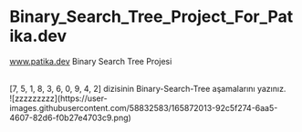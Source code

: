 # Binary_Search_Tree_Project_For_Patika.dev
www.patika.dev Binary Search Tree Projesi

<br>
[7, 5, 1, 8, 3, 6, 0, 9, 4, 2] dizisinin Binary-Search-Tree aşamalarını yazınız.
<br>
![zzzzzzzzz](https://user-images.githubusercontent.com/58832583/165872013-92c5f274-6aa5-4607-82d6-f0b27e4703c9.png)
